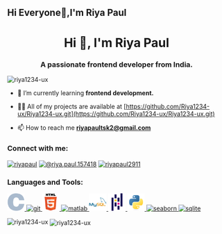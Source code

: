 ## Hi Everyone👋,I'm Riya Paul

<h1 align="center">Hi 👋, I'm Riya Paul</h1>
<h3 align="center">A passionate frontend developer from India.</h3>

<p align="left"> <img src="https://komarev.com/ghpvc/?username=riya1234-ux&label=Profile%20views&color=0e75b6&style=flat" alt="riya1234-ux" /> </p>

- 🌱 I’m currently learning **frontend development.**

- 👨‍💻 All of my projects are available at [https://github.com/Riya1234-ux/Riya1234-ux.git](https://github.com/Riya1234-ux/Riya1234-ux.git)

- 📫 How to reach me **riyapaultsk2@gmail.com**

<h3 align="left">Connect with me:</h3>
<p align="left">
<a href="https://linkedin.com/in/riyapaul" target="blank"><img align="center" src="https://raw.githubusercontent.com/rahuldkjain/github-profile-readme-generator/master/src/images/icons/Social/linked-in-alt.svg" alt="riyapaul" height="30" width="40" /></a>
<a href="https://fb.com/@riya.paul.157418" target="blank"><img align="center" src="https://raw.githubusercontent.com/rahuldkjain/github-profile-readme-generator/master/src/images/icons/Social/facebook.svg" alt="@riya.paul.157418" height="30" width="40" /></a>
<a href="https://instagram.com/riyapaul2911" target="blank"><img align="center" src="https://raw.githubusercontent.com/rahuldkjain/github-profile-readme-generator/master/src/images/icons/Social/instagram.svg" alt="riyapaul2911" height="30" width="40" /></a>
</p>

<h3 align="left">Languages and Tools:</h3>
<p align="left"> <a href="https://www.cprogramming.com/" target="_blank" rel="noreferrer"> <img src="https://raw.githubusercontent.com/devicons/devicon/master/icons/c/c-original.svg" alt="c" width="40" height="40"/> </a> <a href="https://git-scm.com/" target="_blank" rel="noreferrer"> <img src="https://www.vectorlogo.zone/logos/git-scm/git-scm-icon.svg" alt="git" width="40" height="40"/> </a> <a href="https://www.w3.org/html/" target="_blank" rel="noreferrer"> <img src="https://raw.githubusercontent.com/devicons/devicon/master/icons/html5/html5-original-wordmark.svg" alt="html5" width="40" height="40"/> </a> <a href="https://www.mathworks.com/" target="_blank" rel="noreferrer"> <img src="https://upload.wikimedia.org/wikipedia/commons/2/21/Matlab_Logo.png" alt="matlab" width="40" height="40"/> </a> <a href="https://www.mysql.com/" target="_blank" rel="noreferrer"> <img src="https://raw.githubusercontent.com/devicons/devicon/master/icons/mysql/mysql-original-wordmark.svg" alt="mysql" width="40" height="40"/> </a> <a href="https://pandas.pydata.org/" target="_blank" rel="noreferrer"> <img src="https://raw.githubusercontent.com/devicons/devicon/2ae2a900d2f041da66e950e4d48052658d850630/icons/pandas/pandas-original.svg" alt="pandas" width="40" height="40"/> </a> <a href="https://www.python.org" target="_blank" rel="noreferrer"> <img src="https://raw.githubusercontent.com/devicons/devicon/master/icons/python/python-original.svg" alt="python" width="40" height="40"/> </a> <a href="https://seaborn.pydata.org/" target="_blank" rel="noreferrer"> <img src="https://seaborn.pydata.org/_images/logo-mark-lightbg.svg" alt="seaborn" width="40" height="40"/> </a> <a href="https://www.sqlite.org/" target="_blank" rel="noreferrer"> <img src="https://www.vectorlogo.zone/logos/sqlite/sqlite-icon.svg" alt="sqlite" width="40" height="40"/> </a> </p>

<p><img align="left" src="https://github-readme-stats.vercel.app/api/top-langs?username=riya1234-ux&show_icons=true&locale=en&layout=compact" alt="riya1234-ux" /></p>

<p>&nbsp;<img align="center" src="https://github-readme-stats.vercel.app/api?username=riya1234-ux&show_icons=true&locale=en" alt="riya1234-ux" /></p>
